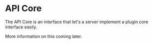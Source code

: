 # API Core

The API Core is an interface that let's a server implement a plugin core
interface easily.

More information on this coming later.
